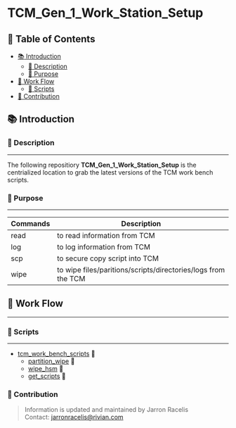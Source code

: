 # TCM_Gen_1_Work_Station_Setup

## :bookmark_tabs: Table of Contents
* [:books: Introduction](#books-introduction)
    * [:blue_book: Description](#blue_book-description)
    * [:green_book: Purpose](#green_book-purpose)
* [:arrows_counterclockwise: Work Flow](#arrows_counterclockwise-work-flow)
    * [:notebook: Scripts](#notebook-scripts)
* [:bust_in_silhouette: Contribution](#contribution)


## :books: Introduction

### :blue_book: Description 

---

The following repositiory **TCM_Gen_1_Work_Station_Setup** is the centrialized location to grab the latest versions of the TCM work bench scripts.

### :green_book: Purpose

---

|       Commands                  |       Description              |
----------------------------------|--------------------------------|
|       read      | to read information from TCM                     
|       log       | to log information from TCM 
|       scp       | to secure copy script into TCM                                       
|       wipe      | to wipe files/paritions/scripts/directories/logs from the TCM

## :arrows_counterclockwise: Work Flow

---


### :notebook: Scripts

---

- [tcm_work_bench_scripts](https://gitlab.com/jarronracelis/tcm_gen_1_work_station_setup/-/tree/main/tcm_work_bench_scripts) :open_file_folder:
    - [partition_wipe](https://gitlab.com/jarronracelis/tcm_gen_1_work_station_setup/-/tree/main/tcm_work_bench_scripts/partition_wipe) :open_file_folder:
    - [wipe_hsm](https://gitlab.com/jarronracelis/tcm_gen_1_work_station_setup/-/tree/main/tcm_work_bench_scripts/wipe_hsm) :open_file_folder:
    - [get_scripts](https://gitlab.com/jarronracelis/tcm_gen_1_work_station_setup/-/tree/main/tcm_work_bench_scripts/get_scripts) :open_file_folder:


### :bust_in_silhouette: Contribution
>  Information is updated and maintained by Jarron Racelis \
>  Contact: jarronracelis@rivian.com

